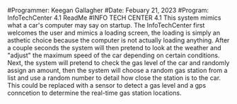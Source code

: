 #Programmer: Keegan Gallagher
#Date: Febuary 21, 2023
#Program: InfoTechCenter 4.1 ReadMe 
#INFO TECH CENTER 4.1
This system mimics what a car's computer may say on startup. The InfoTechCenter first welcomes the user and mimics a loading screen, the loading is simply an asthetic choice because the computer is not actually loading anything. After a couple seconds the system will then pretend to look at the weather and "adjust" the maximum speed of the car depending on certain conditions. Next, the system will pretend to check the gas level of the car and randomly assign an amount, then the system will choose a random gas station from a list and use a random number to detail how close the station is to the car. This could be replaced with a sensor to detect a gas level and a gps conncetion to determine the real-time gas station locations.